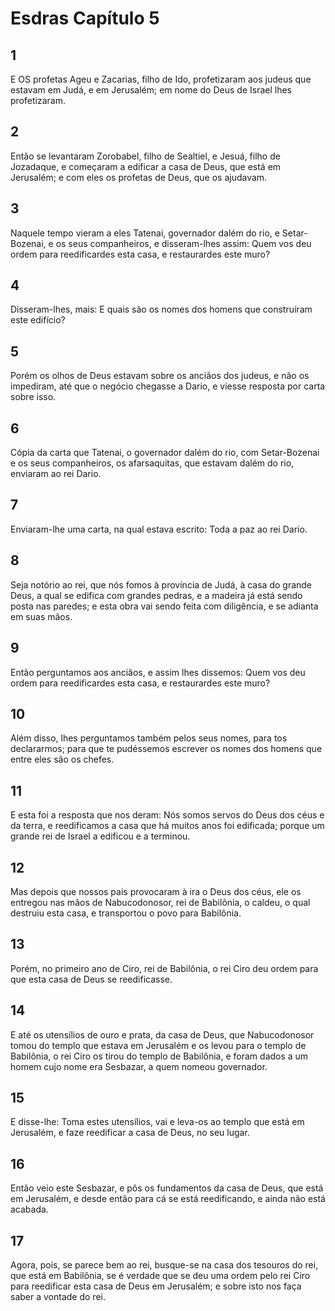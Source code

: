 # Esdras Capítulo 5

## 1
E OS profetas Ageu e Zacarias, filho de Ido, profetizaram aos judeus que estavam em Judá, e em Jerusalém; em nome do Deus de Israel lhes profetizaram.

## 2
Então se levantaram Zorobabel, filho de Sealtiel, e Jesuá, filho de Jozadaque, e começaram a edificar a casa de Deus, que está em Jerusalém; e com eles os profetas de Deus, que os ajudavam.

## 3
Naquele tempo vieram a eles Tatenai, governador dalém do rio, e Setar-Bozenai, e os seus companheiros, e disseram-lhes assim: Quem vos deu ordem para reedificardes esta casa, e restaurardes este muro?

## 4
Disseram-lhes, mais: E quais são os nomes dos homens que construíram este edifício?

## 5
Porém os olhos de Deus estavam sobre os anciãos dos judeus, e não os impediram, até que o negócio chegasse a Dario, e viesse resposta por carta sobre isso.

## 6
Cópia da carta que Tatenai, o governador dalém do rio, com Setar-Bozenai e os seus companheiros, os afarsaquitas, que estavam dalém do rio, enviaram ao rei Dario.

## 7
Enviaram-lhe uma carta, na qual estava escrito: Toda a paz ao rei Dario.

## 8
Seja notório ao rei, que nós fomos à província de Judá, à casa do grande Deus, a qual se edifica com grandes pedras, e a madeira já está sendo posta nas paredes; e esta obra vai sendo feita com diligência, e se adianta em suas mãos.

## 9
Então perguntamos aos anciãos, e assim lhes dissemos: Quem vos deu ordem para reedificardes esta casa, e restaurardes este muro?

## 10
Além disso, lhes perguntamos também pelos seus nomes, para tos declararmos; para que te pudéssemos escrever os nomes dos homens que entre eles são os chefes.

## 11
E esta foi a resposta que nos deram: Nós somos servos do Deus dos céus e da terra, e reedificamos a casa que há muitos anos foi edificada; porque um grande rei de Israel a edificou e a terminou.

## 12
Mas depois que nossos pais provocaram à ira o Deus dos céus, ele os entregou nas mãos de Nabucodonosor, rei de Babilônia, o caldeu, o qual destruiu esta casa, e transportou o povo para Babilônia.

## 13
Porém, no primeiro ano de Ciro, rei de Babilônia, o rei Ciro deu ordem para que esta casa de Deus se reedificasse.

## 14
E até os utensílios de ouro e prata, da casa de Deus, que Nabucodonosor tomou do templo que estava em Jerusalém e os levou para o templo de Babilônia, o rei Ciro os tirou do templo de Babilônia, e foram dados a um homem cujo nome era Sesbazar, a quem nomeou governador.

## 15
E disse-lhe: Toma estes utensílios, vai e leva-os ao templo que está em Jerusalém, e faze reedificar a casa de Deus, no seu lugar.

## 16
Então veio este Sesbazar, e pôs os fundamentos da casa de Deus, que está em Jerusalém, e desde então para cá se está reedificando, e ainda não está acabada.

## 17
Agora, pois, se parece bem ao rei, busque-se na casa dos tesouros do rei, que está em Babilônia, se é verdade que se deu uma ordem pelo rei Ciro para reedificar esta casa de Deus em Jerusalém; e sobre isto nos faça saber a vontade do rei.

